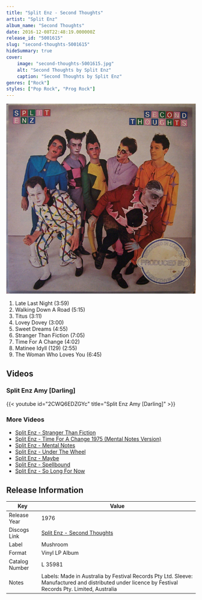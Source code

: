 ```yaml
---
title: "Split Enz - Second Thoughts"
artist: "Split Enz"
album_name: "Second Thoughts"
date: 2016-12-08T22:48:19.000000Z
release_id: "5001615"
slug: "second-thoughts-5001615"
hideSummary: true
cover:
    image: "second-thoughts-5001615.jpg"
    alt: "Second Thoughts by Split Enz"
    caption: "Second Thoughts by Split Enz"
genres: ["Rock"]
styles: ["Pop Rock", "Prog Rock"]
---
```


![Second Thoughts by Split Enz](second-thoughts-5001615.jpg)

<!-- section break -->

1. Late Last Night (3:59)
2. Walking Down A Road (5:15)
3. Titus (3:11)
4. Lovey Dovey (3:00)
5. Sweet Dreams (4:55)
6. Stranger Than Fiction (7:05)
7. Time For A Change (4:02)
8. Matinee Idyll (129) (2:55)
9. The Woman Who Loves You (6:45)

<!-- section break -->




## Videos
### Split Enz Amy [Darling]
{{< youtube id="2CWQ6EDZGYc" title="Split Enz Amy [Darling]" >}}<br>

### More Videos

- [Split Enz - Stranger Than Fiction](https://www.youtube.com/watch?v=7T4bHxbR0vk)
- [Split Enz - Time For A Change 1975 (Mental Notes Version)](https://www.youtube.com/watch?v=IwM7xDNasbE)
- [Split Enz - Mental Notes](https://www.youtube.com/watch?v=d80t_wzZq88)
- [Split Enz - Under The Wheel](https://www.youtube.com/watch?v=khPvE9JMg5A)
- [Split Enz - Maybe](https://www.youtube.com/watch?v=psadmPirqpo)
- [Split Enz - Spellbound](https://www.youtube.com/watch?v=m4E-jGjPgAM)
- [Split Enz - So Long For Now](https://www.youtube.com/watch?v=rmGxjnml4yQ)


## Release Information
|  Key           | Value                                                |
| ---------------| ---------------------------------------------------- |
| Release Year   | 1976                                   |
| Discogs Link   | [Split Enz - Second Thoughts](https://www.discogs.com/release/5001615-Split-Enz-Second-Thoughts) |
| Label          | Mushroom |
| Format         | Vinyl LP Album |
| Catalog Number | L 35981 |
| Notes | Labels: Made in Australia by Festival Records Pty Ltd.    Sleeve: Manufactured and distributed under licence by Festival Records Pty. Limited, Australia |